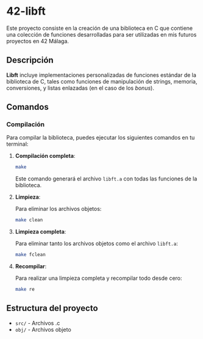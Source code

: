 # 42-libft

Este proyecto consiste en la creación de una biblioteca en C que contiene una colección de funciones desarrolladas para ser utilizadas en mis futuros proyectos en 42 Málaga.

## Descripción

**Libft** incluye implementaciones personalizadas de funciones estándar de la biblioteca de C, tales como funciones de manipulación de strings, memoria, conversiones, y listas enlazadas (en el caso de los _bonus_).

## Comandos

### Compilación
Para compilar la biblioteca, puedes ejecutar los siguientes comandos en tu terminal:

1. **Compilación completa**:

   ```bash
   make
   ```

   Este comando generará el archivo `libft.a` con todas las funciones de la biblioteca.

2. **Limpieza**:

   Para eliminar los archivos objetos:

   ```bash
   make clean
   ```

3. **Limpieza completa**:

   Para eliminar tanto los archivos objetos como el archivo `libft.a`:

   ```bash
   make fclean
   ```

4. **Recompilar**:

   Para realizar una limpieza completa y recompilar todo desde cero:

   ```bash
   make re
   ```

## Estructura del proyecto

- `src/` - Archivos .c
- `obj/` - Archivos objeto